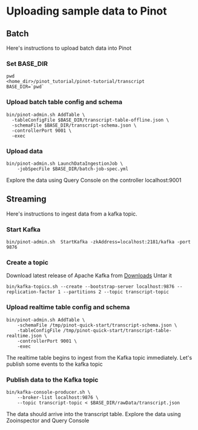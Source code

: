 # Uploading sample data to Pinot

## Batch

Here's instructions to upload batch data into Pinot 

### Set BASE_DIR

```
pwd
<home_dir>/pinot_tutorial/pinot-tutorial/transcript
BASE_DIR=`pwd`
```

### Upload batch table config and schema

```
bin/pinot-admin.sh AddTable \
  -tableConfigFile $BASE_DIR/transcript-table-offline.json \
  -schemaFile $BASE_DIR/transcript-schema.json \
  -controllerPort 9001 \
  -exec
```

### Upload data

```
bin/pinot-admin.sh LaunchDataIngestionJob \
    -jobSpecFile $BASE_DIR/batch-job-spec.yml
```

Explore the data using Query Console on the controller localhost:9001


## Streaming

Here's instructions to ingest data from a kafka topic.

### Start Kafka

```
bin/pinot-admin.sh  StartKafka -zkAddress=localhost:2181/kafka -port 9876
```

### Create a topic 

Download latest release of Apache Kafka from [Downloads](https://kafka.apache.org/quickstart#quickstart_download)
Untar it

```
bin/kafka-topics.sh --create --bootstrap-server localhost:9876 --replication-factor 1 --partitions 2 --topic transcript-topic
```

### Upload realtime table config and schema

```
bin/pinot-admin.sh AddTable \
    -schemaFile /tmp/pinot-quick-start/transcript-schema.json \
    -tableConfigFile /tmp/pinot-quick-start/transcript-table-realtime.json \
    -controllerPort 9001 \   
    -exec
```

The realtime table begins to ingest from the Kafka topic immediately. Let's publish some events to the kafka topic

### Publish data to the Kafka topic
```
bin/kafka-console-producer.sh \
    --broker-list localhost:9876 \
    --topic transcript-topic < $BASE_DIR/rawData/transcript.json
```

The  data should arrive into the transcript table. Explore the data using Zooinspector and Query Console



